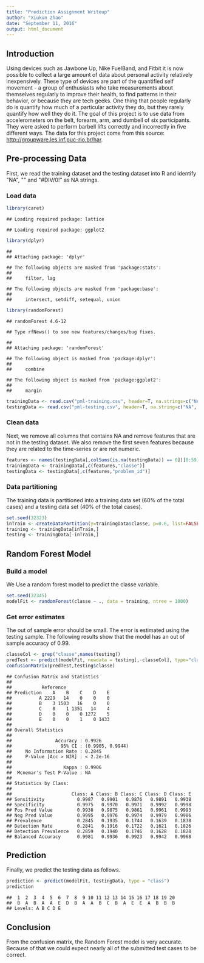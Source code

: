 ```yaml
---
title: "Prediction Assignment Writeup"
author: "Xiukun Zhao"
date: "September 11, 2016"
output: html_document
---
```




## Introduction 

Using devices such as Jawbone Up, Nike FuelBand, and Fitbit it is now possible to collect a large amount of data about personal activity relatively inexpensively. These type of devices are part of the quantified self movement - a group of enthusiasts who take measurements about themselves regularly to improve their health, to find patterns in their behavior, or because they are tech geeks. One thing that people regularly do is quantify how much of a particular activity they do, but they rarely quantify how well they do it. The goal of this project is to use data from accelerometers on the belt, forearm, arm, and dumbell of six participants. They were asked to perform barbell lifts correctly and incorrectly in five different ways. The data for this project come from this source: http://groupware.les.inf.puc-rio.br/har.

## Pre-processing Data

First, we read the training dataset and the testing dataset into R and identify "NA", "" and "#DIV/0!" as NA strings.

### Load data


```r
library(caret)
```

```
## Loading required package: lattice
```

```
## Loading required package: ggplot2
```

```r
library(dplyr)
```

```
## 
## Attaching package: 'dplyr'
```

```
## The following objects are masked from 'package:stats':
## 
##     filter, lag
```

```
## The following objects are masked from 'package:base':
## 
##     intersect, setdiff, setequal, union
```

```r
library(randomForest)
```

```
## randomForest 4.6-12
```

```
## Type rfNews() to see new features/changes/bug fixes.
```

```
## 
## Attaching package: 'randomForest'
```

```
## The following object is masked from 'package:dplyr':
## 
##     combine
```

```
## The following object is masked from 'package:ggplot2':
## 
##     margin
```

```r
trainingData <- read.csv("pml-training.csv", header=T, na.strings=c("NA", "", "#DIV/0!"))
testingData <- read.csv("pml-testing.csv", header=T, na.string=c("NA", "", "#DIV/0!"))
```

### Clean data

Next, we remove all columns that contains NA and remove features that are not in the testing dataset. We also remove the first seven features because they are related to the time-series or are not numeric.


```r
features <- names(testingData[,colSums(is.na(testingData)) == 0])[8:59]
trainingData <- trainingData[,c(features,"classe")]
testingData <- testingData[,c(features,"problem_id")]
```

### Data partitioning
The training data is partitioned into a training data set (60% of the total cases) and a testing data set (40% of the total cases). 


```r
set.seed(32323)
inTrain <- createDataPartition(y=trainingData$classe, p=0.6, list=FALSE)
training <- trainingData[inTrain,]
testing <- trainingData[-inTrain,]
```

## Random Forest Model

### Build a model

We Use a random forest model to predict the classe variable. 


```r
set.seed(32345)
modelFit <- randomForest(classe ~ ., data = training, ntree = 1000)
```

### Get error estimates

The out of sample error should be small. The error is estimated using the testing sample. The following results show that the model has an out of sample accuracy of 0.99.


```r
classeCol <- grep("classe",names(testing))
predTest <- predict(modelFit, newdata = testing[,-classeCol], type="class")
confusionMatrix(predTest,testing$classe)
```

```
## Confusion Matrix and Statistics
## 
##           Reference
## Prediction    A    B    C    D    E
##          A 2229   14    0    0    0
##          B    3 1503   16    0    0
##          C    0    1 1351   14    4
##          D    0    0    0 1272    5
##          E    0    0    1    0 1433
## 
## Overall Statistics
##                                           
##                Accuracy : 0.9926          
##                  95% CI : (0.9905, 0.9944)
##     No Information Rate : 0.2845          
##     P-Value [Acc > NIR] : < 2.2e-16       
##                                           
##                   Kappa : 0.9906          
##  Mcnemar's Test P-Value : NA              
## 
## Statistics by Class:
## 
##                      Class: A Class: B Class: C Class: D Class: E
## Sensitivity            0.9987   0.9901   0.9876   0.9891   0.9938
## Specificity            0.9975   0.9970   0.9971   0.9992   0.9998
## Pos Pred Value         0.9938   0.9875   0.9861   0.9961   0.9993
## Neg Pred Value         0.9995   0.9976   0.9974   0.9979   0.9986
## Prevalence             0.2845   0.1935   0.1744   0.1639   0.1838
## Detection Rate         0.2841   0.1916   0.1722   0.1621   0.1826
## Detection Prevalence   0.2859   0.1940   0.1746   0.1628   0.1828
## Balanced Accuracy      0.9981   0.9936   0.9923   0.9942   0.9968
```

## Prediction

Finally, we predict the testing data as follows.


```r
prediction <- predict(modelFit, testingData, type = "class")
prediction
```

```
##  1  2  3  4  5  6  7  8  9 10 11 12 13 14 15 16 17 18 19 20 
##  B  A  B  A  A  E  D  B  A  A  B  C  B  A  E  E  A  B  B  B 
## Levels: A B C D E
```

## Conclusion

From the confusion matrix, the Random Forest model is very accurate. Because of that we could expect nearly all of the submitted test cases to be correct. 

